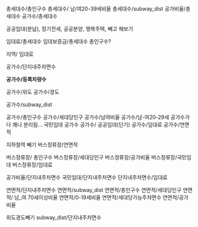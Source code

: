 총세대수/총인구수
총세대수/ 남/여20-39세비율
총세대수/subway_dist
공가비율/총세대수
공가수/총세대수

공공임대(분납), 장기전세, 공공분양, 행복주택, 빼고 해보기 

임대료/총세대수
임대보증금/총세대수
총인구수?

지역/ 임대료


공가수/단지내주차면수 

**공가수/등록차량수**

공가수/위도
공가수/경도

공가수/subway_dist

공가수/총인구수
공가수/세대당인구
공가수/남여비율
공가수/남-여20-29세
공가수가 다 꽤나 분리됨... 
국민임대 공가수 
공가수/ 공공임대(단기)
공가수/임대료
공가수/연면적

지하철역 빼기 
버스정류장/연면적

버스정류장/ 총인구수
버스정류장/세대당인구
버스정류장/공가비율
버스정류장/국민임대
버스정류장/임대료

공가비율/단지내주차면수
국민임대/단지내주차면수
단지내주차면수/임대료

연면적/단지내주차면수
연면적/subway_dist
연면적/총인구수
연면적/세대당인구
연면적/ 남_여 70세이상비율
연면적/0-19세비율
연면적/세대당가능주차면수
연면적/공가비율


위도경도빼기 
subway_dist/단지내주차면수


